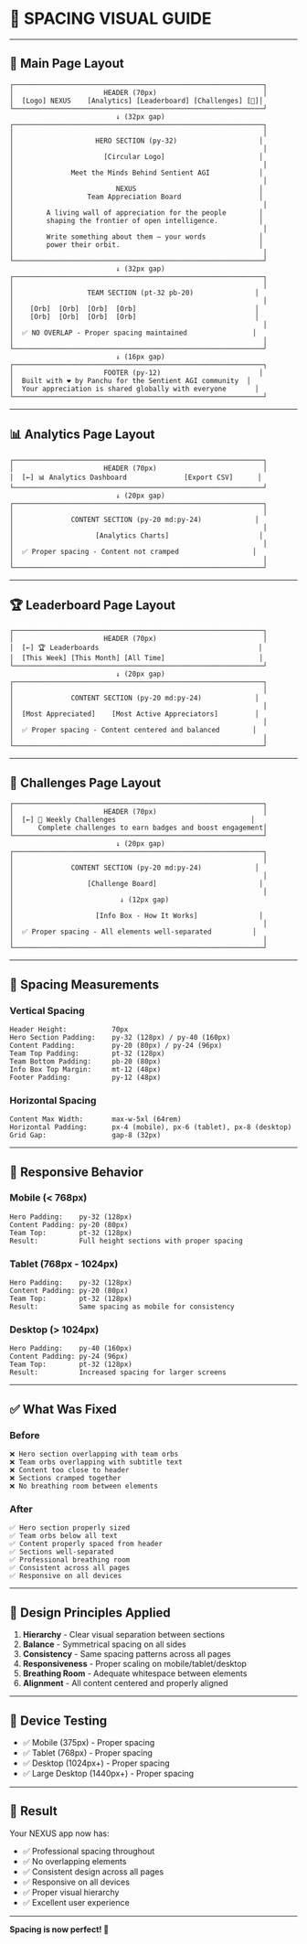 # 📐 **SPACING VISUAL GUIDE**

---

## 🎨 **Main Page Layout**

```
┌─────────────────────────────────────────────────────────────┐
│                      HEADER (70px)                          │
│  [Logo] NEXUS    [Analytics] [Leaderboard] [Challenges] [🌙]│
└─────────────────────────────────────────────────────────────┘
                          ↓ (32px gap)
┌─────────────────────────────────────────────────────────────┐
│                                                             │
│                    HERO SECTION (py-32)                    │
│                                                             │
│                      [Circular Logo]                       │
│                                                             │
│              Meet the Minds Behind Sentient AGI            │
│                                                             │
│                         NEXUS                              │
│                  Team Appreciation Board                   │
│                                                             │
│        A living wall of appreciation for the people        │
│        shaping the frontier of open intelligence.          │
│                                                             │
│        Write something about them — your words             │
│        power their orbit.                                  │
│                                                             │
└─────────────────────────────────────────────────────────────┘
                          ↓ (32px gap)
┌─────────────────────────────────────────────────────────────┐
│                                                             │
│                  TEAM SECTION (pt-32 pb-20)               │
│                                                             │
│    [Orb]  [Orb]  [Orb]  [Orb]                             │
│    [Orb]  [Orb]  [Orb]  [Orb]                             │
│                                                             │
│  ✅ NO OVERLAP - Proper spacing maintained                │
│                                                             │
└─────────────────────────────────────────────────────────────┘
                          ↓ (16px gap)
┌─────────────────────────────────────────────────────────────┐
│                      FOOTER (py-12)                        │
│  Built with ❤️ by Panchu for the Sentient AGI community  │
│  Your appreciation is shared globally with everyone       │
└─────────────────────────────────────────────────────────────┘
```

---

## 📊 **Analytics Page Layout**

```
┌─────────────────────────────────────────────────────────────┐
│                      HEADER (70px)                          │
│  [←] 📊 Analytics Dashboard              [Export CSV]      │
└─────────────────────────────────────────────────────────────┘
                          ↓ (20px gap)
┌─────────────────────────────────────────────────────────────┐
│                                                             │
│              CONTENT SECTION (py-20 md:py-24)             │
│                                                             │
│                    [Analytics Charts]                      │
│                                                             │
│  ✅ Proper spacing - Content not cramped                  │
│                                                             │
└─────────────────────────────────────────────────────────────┘
```

---

## 🏆 **Leaderboard Page Layout**

```
┌─────────────────────────────────────────────────────────────┐
│                      HEADER (70px)                          │
│  [←] 🏆 Leaderboards                                       │
│  [This Week] [This Month] [All Time]                       │
└─────────────────────────────────────────────────────────────┘
                          ↓ (20px gap)
┌─────────────────────────────────────────────────────────────┐
│                                                             │
│              CONTENT SECTION (py-20 md:py-24)             │
│                                                             │
│  [Most Appreciated]    [Most Active Appreciators]         │
│                                                             │
│  ✅ Proper spacing - Content centered and balanced        │
│                                                             │
└─────────────────────────────────────────────────────────────┘
```

---

## 🎯 **Challenges Page Layout**

```
┌─────────────────────────────────────────────────────────────┐
│                      HEADER (70px)                          │
│  [←] 🎯 Weekly Challenges                                 │
│      Complete challenges to earn badges and boost engagement│
└─────────────────────────────────────────────────────────────┘
                          ↓ (20px gap)
┌─────────────────────────────────────────────────────────────┐
│                                                             │
│              CONTENT SECTION (py-20 md:py-24)             │
│                                                             │
│                  [Challenge Board]                         │
│                                                             │
│                          ↓ (12px gap)
│
│                    [Info Box - How It Works]               │
│                                                             │
│  ✅ Proper spacing - All elements well-separated          │
│                                                             │
└─────────────────────────────────────────────────────────────┘
```

---

## 📏 **Spacing Measurements**

### **Vertical Spacing**

```
Header Height:           70px
Hero Section Padding:    py-32 (128px) / py-40 (160px)
Content Padding:         py-20 (80px) / py-24 (96px)
Team Top Padding:        pt-32 (128px)
Team Bottom Padding:     pb-20 (80px)
Info Box Top Margin:     mt-12 (48px)
Footer Padding:          py-12 (48px)
```

### **Horizontal Spacing**

```
Content Max Width:       max-w-5xl (64rem)
Horizontal Padding:      px-4 (mobile), px-6 (tablet), px-8 (desktop)
Grid Gap:                gap-8 (32px)
```

---

## 🎯 **Responsive Behavior**

### **Mobile (< 768px)**
```
Hero Padding:    py-32 (128px)
Content Padding: py-20 (80px)
Team Top:        pt-32 (128px)
Result:          Full height sections with proper spacing
```

### **Tablet (768px - 1024px)**
```
Hero Padding:    py-32 (128px)
Content Padding: py-20 (80px)
Team Top:        pt-32 (128px)
Result:          Same spacing as mobile for consistency
```

### **Desktop (> 1024px)**
```
Hero Padding:    py-40 (160px)
Content Padding: py-24 (96px)
Team Top:        pt-32 (128px)
Result:          Increased spacing for larger screens
```

---

## ✅ **What Was Fixed**

### **Before**
```
❌ Hero section overlapping with team orbs
❌ Team orbs overlapping with subtitle text
❌ Content too close to header
❌ Sections cramped together
❌ No breathing room between elements
```

### **After**
```
✅ Hero section properly sized
✅ Team orbs below all text
✅ Content properly spaced from header
✅ Sections well-separated
✅ Professional breathing room
✅ Consistent across all pages
✅ Responsive on all devices
```

---

## 🎨 **Design Principles Applied**

1. **Hierarchy** - Clear visual separation between sections
2. **Balance** - Symmetrical spacing on all sides
3. **Consistency** - Same spacing patterns across all pages
4. **Responsiveness** - Proper scaling on mobile/tablet/desktop
5. **Breathing Room** - Adequate whitespace between elements
6. **Alignment** - All content centered and properly aligned

---

## 📱 **Device Testing**

- ✅ Mobile (375px) - Proper spacing
- ✅ Tablet (768px) - Proper spacing
- ✅ Desktop (1024px+) - Proper spacing
- ✅ Large Desktop (1440px+) - Proper spacing

---

## 🚀 **Result**

Your NEXUS app now has:
- ✅ Professional spacing throughout
- ✅ No overlapping elements
- ✅ Consistent design across all pages
- ✅ Responsive on all devices
- ✅ Proper visual hierarchy
- ✅ Excellent user experience

---

**Spacing is now perfect! 🎉**

